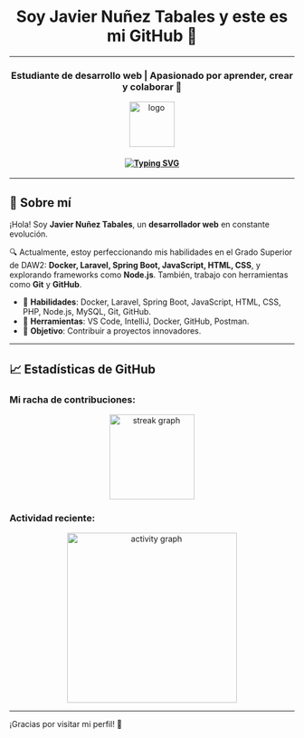 <h1 align="center">Soy Javier Nuñez Tabales y este es mi GitHub 👋</h1>
<hr>

<h3 align="center">Estudiante de desarrollo web | Apasionado por aprender, crear y colaborar 🚀</h3>

<p align="center">
  <img src="https://github.com/user-attachments/assets/14f536b4-0d70-4cc4-8264-ba30dcaa4de7" width="80" alt="logo"/>
</p>

<h4 align="center">
  <a href="https://git.io/typing-svg">
    <img src="https://readme-typing-svg.demolab.com?font=Fira+Code&size=16&pause=2000&center=true&vCenter=true&width=800&color=26F766&lines=La+programación+es+mi+pasión+%F0%9F%92%BB" alt="Typing SVG" />
  </a>
</h4>

<hr>

## 🚀 Sobre mí

¡Hola! Soy **Javier Nuñez Tabales**, un **desarrollador web** en constante evolución.

🔍 Actualmente, estoy perfeccionando mis habilidades en el Grado Superior de DAW2: **Docker, Laravel, Spring Boot, JavaScript, HTML, CSS**, y explorando frameworks como **Node.js**. También, trabajo con herramientas como **Git** y **GitHub**.

- 🌱 **Habilidades**: Docker, Laravel, Spring Boot, JavaScript, HTML, CSS, PHP, Node.js, MySQL, Git, GitHub.
- 🔧 **Herramientas**: VS Code, IntelliJ, Docker, GitHub, Postman.
- 🎯 **Objetivo**: Contribuir a proyectos innovadores.

<hr>

## 📈 Estadísticas de GitHub

### Mi racha de contribuciones:
<div align="center">
  <img src="https://streak-stats.demolab.com?user=javinunezzz&locale=en&mode=daily&theme=react&hide_border=true&border_radius=5" height="150" alt="streak graph" />
</div>

### Actividad reciente:
<div align="center">
  <img src="https://github-readme-activity-graph.vercel.app/graph?username=javinunezzz&radius=16&theme=react&area=true&order=5" height="300" alt="activity graph" />
</div>

<hr>

¡Gracias por visitar mi perfil! 🚀
